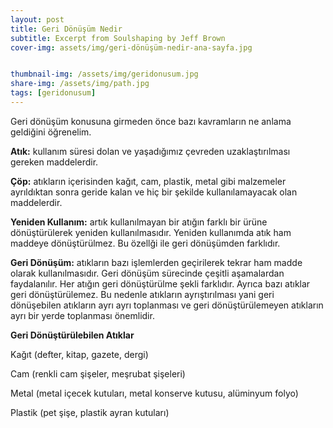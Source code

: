 ```yaml
---
layout: post
title: Geri Dönüşüm Nedir
subtitle: Excerpt from Soulshaping by Jeff Brown
cover-img: assets/img/geri-dönüşüm-nedir-ana-sayfa.jpg


thumbnail-img: /assets/img/geridonusum.jpg
share-img: /assets/img/path.jpg
tags: [geridonusum]
---
```


Geri dönüşüm konusuna girmeden önce bazı kavramların ne anlama geldiğini öğrenelim. 

**Atık:** kullanım süresi dolan ve yaşadığımız çevreden uzaklaştırılması gereken maddelerdir.

**Çöp:** atıkların içerisinden kağıt, cam, plastik, metal gibi malzemeler ayrıldıktan sonra geride kalan ve hiç bir şekilde kullanılamayacak olan maddelerdir.

**Yeniden Kullanım:** artık kullanılmayan bir atığın farklı bir ürüne dönüştürülerek yeniden kullanılmasıdır. Yeniden kullanımda atık ham maddeye dönüştürülmez. Bu özellği ile geri dönüşümden farklıdır.

**Geri Dönüşüm:** atıkların bazı işlemlerden geçirilerek tekrar ham madde olarak kullanılmasıdır. Geri dönüşüm sürecinde çeşitli aşamalardan faydalanılır. Her atığın geri dönüştürülme şekli farklıdır. Ayrıca bazı atıklar geri dönüştürülemez. Bu nedenle atıkların ayrıştırılması yani geri dönüşebilen atıkların ayrı ayrı toplanması ve geri dönüştürülemeyen atıkların ayrı bir yerde toplanması önemlidir.

**Geri Dönüştürülebilen Atıklar**

Kağıt (defter, kitap, gazete, dergi)

Cam (renkli cam şişeler, meşrubat şişeleri)

Metal (metal içecek kutuları, metal konserve kutusu, alüminyum folyo)

Plastik (pet şişe, plastik ayran kutuları)

